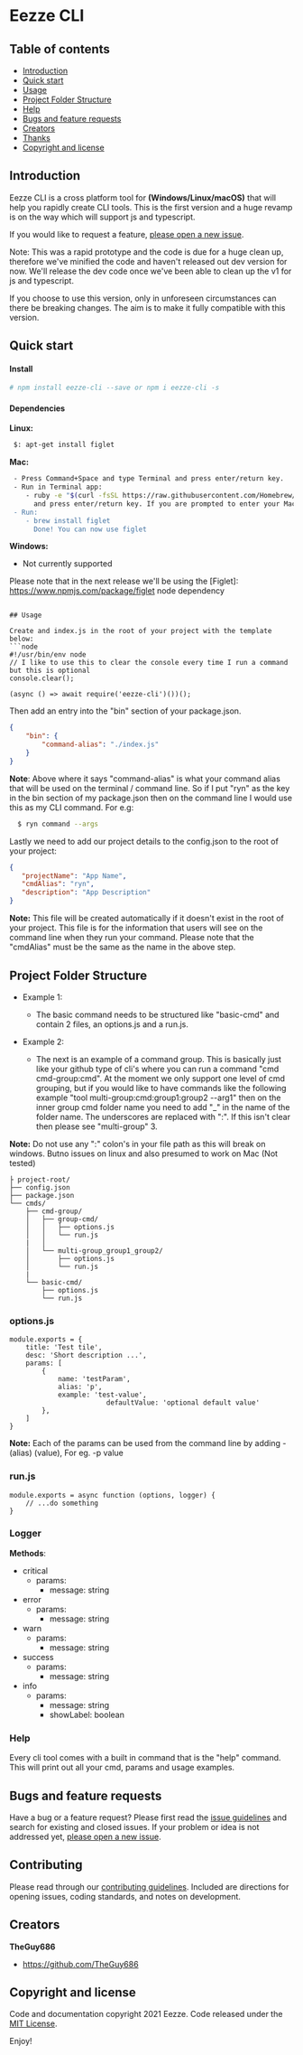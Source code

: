 # Eezze CLI

## Table of contents

- [Introduction](#introduction)
- [Quick start](#quick-start)
- [Usage](#usage)
- [Project Folder Structure](#project-folder-structure)
- [Help](#help)
- [Bugs and feature requests](#bugs-and-feature-requests)
- [Creators](#creators)
- [Thanks](#thanks)
- [Copyright and license](#copyright-and-license)

## Introduction

Eezze CLI is a cross platform tool for **(Windows/Linux/macOS)** that will help you rapidly create CLI tools. This is the first version and a huge revamp is on the way which will support js and typescript. 

If you would like to request a feature, [please open a new issue](https://github.com/eezze/eezze-cli/issues/new).

Note: This was a rapid prototype and the code is due for a huge clean up, therefore we've minified the code and haven't released out dev version for now. We'll release the dev code once we've been able to clean up the v1 for js and typescript. 

If you choose to use this version, only in unforeseen circumstances can there be breaking changes. The aim is to make it fully compatible with this version.

## Quick start

#### Install

```bash
# npm install eezze-cli --save or npm i eezze-cli -s
```

#### Dependencies

**Linux:**
```bash
 $: apt-get install figlet
```

**Mac:**
```bash
 - Press Command+Space and type Terminal and press enter/return key.
 - Run in Terminal app: 
    - ruby -e "$(curl -fsSL https://raw.githubusercontent.com/Homebrew/install/master/install)" 2> /dev/null
      and press enter/return key. If you are prompted to enter your Mac's user password, enter it (when you type it, you wont see it on your screen/terminal.app but it would accept the input; this is to ensure no one can see your password on your screen while you type it. So just type password and press enter, even if you dont see it on your screen). Then wait for the command to finish.
 - Run:
    - brew install figlet
      Done! You can now use figlet
```

**Windows:**
 - Not currently supported

Please note that in the next release we'll be using the [Figlet]: https://www.npmjs.com/package/figlet node dependency

```

## Usage

Create and index.js in the root of your project with the template below:
```node
#!/usr/bin/env node
// I like to use this to clear the console every time I run a command but this is optional
console.clear();

(async () => await require('eezze-cli')())();
```

Then add an entry into the "bin" section of your package.json.
```json
{
    "bin": {
        "command-alias": "./index.js"
    }
}
```

**Note**: Above where it says "command-alias" is what your command alias that will be used on the terminal / command line. So if I put "ryn" as the key in the bin section of my package.json then on the command line I would use this as my CLI command. For e.g: 
```bash
  $ ryn command --args

```

Lastly we need to add our project details to the config.json to the root of your project:
 ```json
{
    "projectName": "App Name",
    "cmdAlias": "ryn",
    "description": "App Description"
}
```
**Note:** This file will be created automatically if it doesn't exist in the root of your project. This file is for the information that users will see on the command line when they run your command. Please note that the "cmdAlias" must be the same as the name in the above step.

## Project Folder Structure

- Example 1:
   - The basic command needs to be structured like "basic-cmd" and contain 2 files, an options.js and a run.js.

- Example 2:
   - The next is an example of a command group. This is basically just like your github type of cli's where you can run a command "cmd cmd-group:cmd". At the moment we only support one level of cmd grouping, but if you would like to have commands like the following example "tool multi-group:cmd:group1:group2 --arg1" then on the inner group cmd folder name you need to add "_" in the name of the folder name. The underscores are replaced with ":". If this isn't clear then please see "multi-group" 3.

**Note:** Do not use any ":" colon's in your file path as this will break on windows. Butno issues on linux and also presumed to work on Mac (Not tested)

```text
├ project-root/
├── config.json
├── package.json
└── cmds/
    ├── cmd-group/
    │   ├── group-cmd/
    │   │   ├── options.js
    │   │   └── run.js
    |   │   
    │   └── multi-group_group1_group2/
    │       ├── options.js
    │       └── run.js
    |     
    └── basic-cmd/
        ├── options.js
        └── run.js
```

### options.js
```node
module.exports = {
	title: 'Test tile',
	desc: 'Short description ...',
	params: [
		{
			name: 'testParam',
			alias: 'p',
			example: 'test-value',
                        defaultValue: 'optional default value'
		},
	]
}
```

**Note:** Each of the params can be used from the command line by adding -(alias) (value), For eg. -p value

### run.js
```node
module.exports = async function (options, logger) {
    // ...do something
}
```

### Logger

**Methods**:
 - critical
    - params:
      - message: string
 - error
    - params:
      - message: string
 - warn
    - params:
      - message: string
 - success
    - params:
      - message: string
 - info
    - params:
      - message: string
      - showLabel: boolean

### Help

Every cli tool comes with a built in command that is the "help" command. This will print out all your cmd, params and usage examples.

## Bugs and feature requests

Have a bug or a feature request? Please first read the [issue guidelines](https://github.com/eezze/eezze-cli/blob/master/CONTRIBUTING.md) and search for existing and closed issues. If your problem or idea is not addressed yet, [please open a new issue](https://github.com/eezze/eezze-cli/issues/new).

## Contributing

Please read through our [contributing guidelines](https://github.com/eezze/eezze-cli/blob/master/CONTRIBUTING.md). Included are directions for opening issues, coding standards, and notes on development.

## Creators

**TheGuy686**

- <https://github.com/TheGuy686>

## Copyright and license

Code and documentation copyright 2021 Eezze. Code released under the [MIT License](https://reponame/blob/master/LICENSE).

Enjoy!
